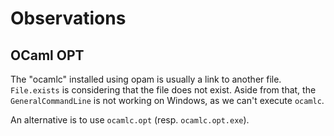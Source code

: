 # Observations

## OCaml OPT

The "ocamlc" installed using opam is usually a link to another file. `File.exists` is considering that the file does not
exist. Aside from that, the `GeneralCommandLine` is not working on Windows, as we can't execute `ocamlc`.

An alternative is to use `ocamlc.opt` (resp. `ocamlc.opt.exe`).